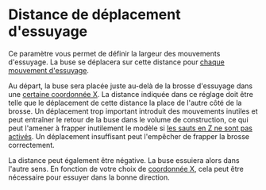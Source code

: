 Distance de déplacement d'essuyage
===

Ce paramètre vous permet de définir la largeur des mouvements d'essuyage. La buse se déplacera sur cette distance pour [chaque mouvement d'essuyage](./wipe_repeat_count.md).

Au départ, la buse sera placée juste au-delà de la brosse d'essuyage dans une [certaine coordonnée X](./wipe_brush_pos_x.md). La distance indiquée dans ce réglage doit être telle que le déplacement de cette distance la place de l'autre côté de la brosse. Un déplacement trop important introduit des mouvements inutiles et peut entraîner le retour de la buse dans le volume de construction, ce qui peut l'amener à frapper inutilement le modèle si [les sauts en Z ne sont pas activés](./wipe_hop_enable.md). Un déplacement insuffisant peut l'empêcher de frapper la brosse correctement.

La distance peut également être négative. La buse essuiera alors dans l'autre sens. En fonction de votre choix de [coordonnée X](./wipe_brush_pos_x.md), cela peut être nécessaire pour essuyer dans la bonne direction.
